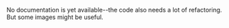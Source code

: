 No documentation is yet available--the code also needs a lot of refactoring.
But some images might be useful.